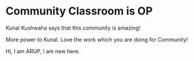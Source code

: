 # Community Classroom is OP

Kunal Kushwaha says that this community is amazing!

More power to Kunal. Love the work which you are doing for Community!

Hi, I am ARUP, I am new here.

